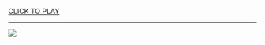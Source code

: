 
<a href="https://premium76.site?title=moonlight_games_unblocked&ref=13M">CLICK TO PLAY</a></h3>
<hr>

<a href="https://premium76.site?title=moonlight_games_unblocked&ref=13M"><img src="https://clearcache.store/games.png"></a>


